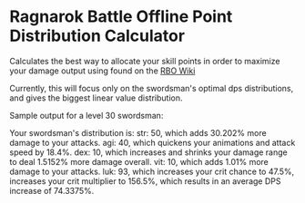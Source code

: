 # Ragnarok Battle Offline Point Distribution Calculator

Calculates the best way to allocate your skill points in order to maximize your damage output using found on the [RBO Wiki](https://rbo.fandom.com/wiki/Ragnarok_Battle_Offline_Wiki)

Currently, this will focus only on the swordsman's optimal dps distributions, and gives the biggest linear value distribution.

Sample output for a level 30 swordsman:

Your swordsman's distribution is:
str: 50, which adds 30.202% more damage to your attacks.
agi: 40, which quickens your animations and attack speed by 18.4%.
dex: 10, which increases and shrinks your damage range to deal  1.5152% more damage overall.
vit: 10, which adds 1.01% more damage to your attacks.
luk: 93, which increases your crit chance to 47.5%, increases your crit multiplier to 156.5%, which results in an average DPS increase of 74.3375%.
